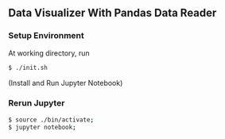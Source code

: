## Data Visualizer With Pandas Data Reader

### Setup Environment
At working directory, run
```bash
$ ./init.sh
```
(Install and Run Jupyter Notebook)


### Rerun Jupyter
```bash
$ source ./bin/activate;
$ jupyter notebook;
```